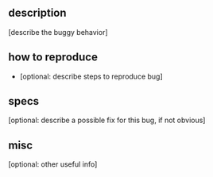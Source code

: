 ## description
[describe the buggy behavior]

## how to reproduce
- [optional: describe steps to reproduce bug]

## specs
[optional: describe a possible fix for this bug, if not obvious]

## misc
[optional: other useful info]
